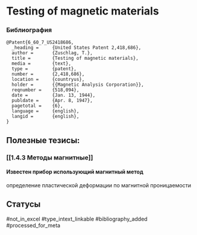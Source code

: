 # Testing of magnetic materials

### Библиография
```
@Patent{6_60_7_US2418686,
  _heading =     {United States Patent 2,418,686},
  author =       {Zuschlag, T.},
  title =        {Testing of magnetic materials},
  media =        {text},
  type =         {patent},
  number =       {2,418,686},
  location =     {countryus},
  holder =       {{Magnetic Analysis Corporation}},
  reqnumber =    {518,094},
  date =         {Jan. 13, 1944},
  publdate =     {Apr. 8, 1947},
  pagetotal =    {6},
  language =     {english},
  langid =       {english},
}
```

## Полезные тезисы:
### [[1.4.3 Методы магнитные]]
#### Известен прибор использующий магнитный метод 
определение пластической деформации по магнитной проницаемости

## Статусы
#not_in_excel 
#type_intext_linkable
#bibliography_added
#processed_for_meta
